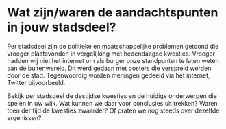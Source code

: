 # Wat zijn/waren de aandachtspunten in jouw stadsdeel?

Per stadsdeel zijn de politieke en maatschappelijke problemen getoond die vroeger plaatsvonden in vergelijking met hedendaagse kwesties. Vroeger hadden wij niet het internet om als burger onze standpunten te laten weten aan de buitenwereld. Dit werd gedaan met posters die verspreid werden door de stad. Tegenwoordig worden meningen gedeeld via het internet, Twitter bijvoorbeeld.

Bekijk per stadsdeel de destijdse kwesties en de huidige onderwerpen die spelen in uw wijk. Wat kunnen we daar voor conclusies uit trekken? Waren toen der tijd de kwesties zwaarder? Of praten we nog steeds over dezelfde ergenissen?
